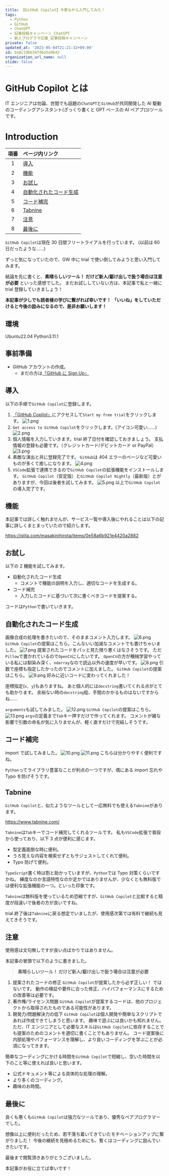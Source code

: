 ```yaml
---
title: 【GitHub Copilot】今更ながら入門してみた！
tags:
  - Python
  - GitHub
  - ChatGPT
  - 記事投稿キャンペーン_ChatGPT
  - 新人プログラマ応援_記事投稿キャンペーン
private: false
updated_at: '2023-05-04T21:21:32+09:00'
id: ba8c19bb34fd6a5a9642
organization_url_name: null
slide: false
---
```


# GitHub Copilot とは

IT エンジニアは勿論、世間でも話題の`ChatGPT`と`GitHub`が共同開発した
AI 駆動のコーディングアシスタント(ざっくり書くと GPT ベースの AI ペアプロ)ツールです。

# Introduction

| 項番 | ページ内リンク                                    |
| :--: | :------------------------------------------------ |
|  1   | [導入](#導入)                                     |
|  2   | [機能](#機能)                                     |
|  3   | [お試し](#お試し)                                 |
|  4   | [自動化されたコード生成](#自動化されたコード生成) |
|  5   | [コード補完](#コード補完)                         |
|  6   | [Tabnine](#tabnine)                               |
|  7   | [注意](#注意)                                     |
|  8   | [最後に](#最後に)                                 |

`GitHub Copilot`は現在 30 日間フリートライアルを行っています。
(以前は 60 日だったような......)

ずっと気になっていたので、GW 中に trial で使い倒してみようと思い入門してみます。

結論を先に書くと、**素晴らしいツール！ だけど新人/駆け出しで扱う場合は注意が必要** といった感想でした。
まだお試ししていない方は、本記事で私と一緒に trial 登録していきましょう！

**本記事が少しでも読者様の学びに繋がれば幸いです！**
**「いいね」をしていただけると今後の励みになるので、是非お願いします！**

## 環境

Ubuntu22.04
Python3.11.1

## 事前準備

- GitHub アカウントの作成。
  - まだの方は[<u>「GitHub に Sign Up」</u>](https://github.com/)

## 導入

以下の手順で`GitHub Copilot`に登録します。

1. [<u>「GitHub Copilot」</u>](https://github.com/features/copilot)にアクセスして`Start my free trial`をクリックします。
   ![1.png](https://qiita-image-store.s3.ap-northeast-1.amazonaws.com/0/3292052/098ae566-4530-b18f-27da-b51da63a7e22.png)
1. `Get access to GitHub Copilot`をクリックします。(アイコン可愛い......)
   ![2.png](https://qiita-image-store.s3.ap-northeast-1.amazonaws.com/0/3292052/7fa2fac6-522d-75f7-a7ff-2ceb7453ef84.png)
1. 個人情報を入力していきます。trial 終了日付を確認しておきましょう。
   支払情報の登録も必要です。（クレジットカード/デビットカード or PayPal）
   ![3.png](https://qiita-image-store.s3.ap-northeast-1.amazonaws.com/0/3292052/87306e6d-84bb-018c-b558-5e9ff87aa4e0.png)
1. 素敵な演出と共に登録完了です。
   `GitHub`は 404 エラーのページなど可愛いものが多くて癒しになります。
   ![4.png](https://qiita-image-store.s3.ap-northeast-1.amazonaws.com/0/3292052/4eccf50d-c926-1b3b-0205-5609e91a151f.png)
1. `VSCode`拡張で連携できるので`GitHub Copilot`の拡張機能をインストールします。
   `GitHub Copilot`（安定版）と`GitHub Copilot Nightly`（最新版）とがありますが、今回は後者を試してみます。
   ![5.png](https://qiita-image-store.s3.ap-northeast-1.amazonaws.com/0/3292052/ac41d98d-a49b-d6ea-a738-1d4944781282.png)
   以上で`GitHub Copilot`の導入完了です。

## 機能

本記事では詳しく触れませんが、サービス一覧や導入後にやれることは以下の記事に詳しくまとまっていたので紹介します。

https://qiita.com/masakinihirota/items/0e58a6b921e4420a2882

## お試し

以下の 2 機能を試してみます。

- 自動化されたコード生成
  - コメントで機能の説明を入力し、適切なコードを生成する。
- コード補完
  - 入力したコードに基づいて次に書くべきコードを提案する。

コードは`Python`で書いていきます。

## 自動化されたコード生成

画像合成の処理を書きたいので、そのままコメント入力します。
![6.png](https://qiita-image-store.s3.ap-northeast-1.amazonaws.com/0/3292052/b114ecdf-bf18-a1da-c285-dca9ca1d7e6c.png)
`GitHub Copilot`の提案はこちら。こんないい加減なコメントでも書けちゃいました。
![7.png](https://qiita-image-store.s3.ap-northeast-1.amazonaws.com/0/3292052/60a39e6c-5d22-868b-ea86-ad5930a95e5a.png)
提案されたコードをパッと見た限り悪くはなさそうです。
ただ`Pillow`で書かれているので`OpenCV`にしたいです。
`OpenCV`の方が機械学習やっている私には馴染み深く、`ndarray`なので読込以外の速度が早いです。
![8.png](https://qiita-image-store.s3.ap-northeast-1.amazonaws.com/0/3292052/a42ac93a-08fb-bbd3-854e-3af51b08bed2.png)
引数で座標も指定したかったのでコメントに加えました。
`GitHub Copilot`の提案はこちら。
![9.png](https://qiita-image-store.s3.ap-northeast-1.amazonaws.com/0/3292052/31170867-d7a7-15b0-6e91-e62cc7818999.png)
好みに近いコードに変わってくれました！

座標指定(`x, y`)もありますね。
あと個人的には`docstring`書いてくれる点がとても助かります。
余裕ない時の`docstring`程、手間のかかるものはないですからね......

`arguments`も試してみました。
![12.png](https://qiita-image-store.s3.ap-northeast-1.amazonaws.com/0/3292052/6a770e3d-495a-f2bc-f281-07292726253f.png)
`GitHub Copilot`の提案はこちら。
![13.png](https://qiita-image-store.s3.ap-northeast-1.amazonaws.com/0/3292052/c9c12214-4679-10d3-1b2a-5922de33f658.png)
`args`の定義まで`Tab`キー押すだけで作ってくれます。
コメントが雑な影響で引数の命名が気に入りませんが、軽く直すだけで完結しそうです。

## コード補完

import で試してみました。
![10.png](https://qiita-image-store.s3.ap-northeast-1.amazonaws.com/0/3292052/dfa116be-c9cc-5d73-80b6-7bc920e596a4.png)
![11.png](https://qiita-image-store.s3.ap-northeast-1.amazonaws.com/0/3292052/57f81344-753f-3320-d9a6-76a15d1d11cc.png)
こちらは分かりやすく便利ですね。

`Python`ってライブラリ豊富なことが利点の一つですが、偶にある import 忘れや Typo を防げそうです。

## Tabnine

`GitHub Copilot`と、似たようなツールとして一応無料でも使える`Tabnine`があります。

https://www.tabnine.com/

`Tabnine`は`Tab`キーでコード補完してくれるツールです。
私も`VSCode`拡張で普段から使っており、以下 3 点が便利に感じます。

- 型定義面倒な時に便利。
- うろ覚えな内容を検索せずともサジェストしてくれて便利。
- Typo 防げて便利。

`TypeScript`書く時は割と助かっていますが、`Python`では Typo 対策くらいですかね。
練度なのか言語特性なのか定かではありませんが、少なくとも無料版では便利な拡張機能の一つ。といった印象です。

`Tabnine`は無料版を使っているため恐縮ですが、`GitHub Copilot`と比較すると精度が段違いで後者の方が良いですね。

trial 終了後は`Tabnine`に戻る想定でいましたが、使用感次第では有料で継続も見えてきそうです。

## 注意

使用感は文句無しですが良い点ばかりではありません。

本記事の冒頭で以下のように書きました。

> **素晴らしいツール！ だけど新人/駆け出しで扱う場合は注意が必要**

1. 提案されたコードの修正
   `GitHub Copilot`が提案したから必ず正しい！ ではないです。
   動作の検証や要件に合った修正、ハイパフォーマンスにするための改善等は必要です。
1. 著作権/ライセンス問題
   `GitHub Copilot`が提案するコードは、他のプロジェクトから取得されたものである可能性があります。
1. 開発力/問題解決力の低下
   `GitHub Copilot`は個人開発や簡単なスクリプトであれば作成できてしまうと思います。
   趣味で遊ぶには良いかも知れません。
   ただ、IT エンジニアとして必要なスキルは`GitHub Copilot`に依存することでも提案のためのコメントを適切に書くことでもありません。
   コード提案後に内部処理やパフォーマンスを理解し、より良いコーディングを学ぶことが必須になってきます。

簡単なコーディングにかける時間を`GitHub Copilot`で短縮し、空いた時間を以下のこと等に使えれば良いと思います。

- 公式ドキュメント等による具体的な処理の理解。
- より多くのコーディング。
- 趣味のお時間。

## 最後に

良くも悪くも`GitHub Copilot`は強力なツールであり、優秀なペアプログラマーでした。

想像以上に便利だったため、若干落ち着いてきていたモチベーションアップに繋がりました！
今後の継続を見極めるためにも、暫くはコーディングに励んでいきたいです。

最後まで閲覧頂きありがとうございました。

本記事がお役に立てば幸いです！
